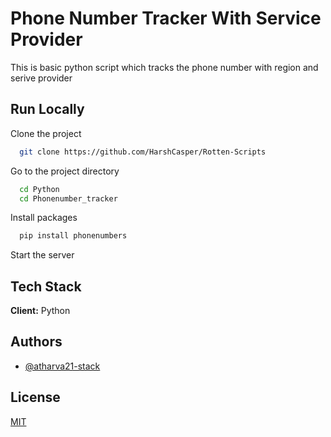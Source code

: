 # Phone Number Tracker With Service Provider

This is basic python script which tracks the phone number with region and serive provider

## Run Locally

Clone the project

```bash
  git clone https://github.com/HarshCasper/Rotten-Scripts
```

Go to the project directory

```bash
  cd Python
  cd Phonenumber_tracker
```

Install packages

```bash
  pip install phonenumbers
```

Start the server

## Tech Stack

**Client:** Python

## Authors

- [@atharva21-stack](https://www.github.com/atharva21-stack)

  
## License

[MIT](https://choosealicense.com/licenses/mit/)

  


  
  